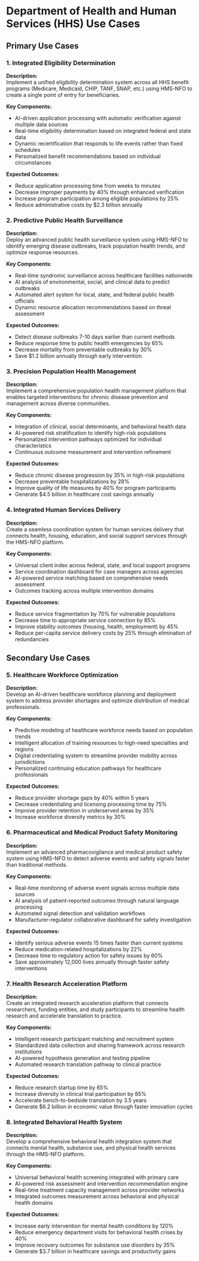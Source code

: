 # Department of Health and Human Services (HHS) Use Cases

## Primary Use Cases

### 1. Integrated Eligibility Determination

**Description:**  
Implement a unified eligibility determination system across all HHS benefit programs (Medicare, Medicaid, CHIP, TANF, SNAP, etc.) using HMS-NFO to create a single point of entry for beneficiaries.

**Key Components:**
- AI-driven application processing with automatic verification against multiple data sources
- Real-time eligibility determination based on integrated federal and state data
- Dynamic recertification that responds to life events rather than fixed schedules
- Personalized benefit recommendations based on individual circumstances

**Expected Outcomes:**
- Reduce application processing time from weeks to minutes
- Decrease improper payments by 40% through enhanced verification
- Increase program participation among eligible populations by 25%
- Reduce administrative costs by $2.3 billion annually

### 2. Predictive Public Health Surveillance

**Description:**  
Deploy an advanced public health surveillance system using HMS-NFO to identify emerging disease outbreaks, track population health trends, and optimize response resources.

**Key Components:**
- Real-time syndromic surveillance across healthcare facilities nationwide
- AI analysis of environmental, social, and clinical data to predict outbreaks
- Automated alert system for local, state, and federal public health officials
- Dynamic resource allocation recommendations based on threat assessment

**Expected Outcomes:**
- Detect disease outbreaks 7-10 days earlier than current methods
- Reduce response time to public health emergencies by 65%
- Decrease mortality from preventable outbreaks by 30%
- Save $1.2 billion annually through early intervention

### 3. Precision Population Health Management

**Description:**  
Implement a comprehensive population health management platform that enables targeted interventions for chronic disease prevention and management across diverse communities.

**Key Components:**
- Integration of clinical, social determinants, and behavioral health data
- AI-powered risk stratification to identify high-risk populations
- Personalized intervention pathways optimized for individual characteristics
- Continuous outcome measurement and intervention refinement

**Expected Outcomes:**
- Reduce chronic disease progression by 35% in high-risk populations
- Decrease preventable hospitalizations by 28%
- Improve quality of life measures by 40% for program participants
- Generate $4.5 billion in healthcare cost savings annually

### 4. Integrated Human Services Delivery

**Description:**  
Create a seamless coordination system for human services delivery that connects health, housing, education, and social support services through the HMS-NFO platform.

**Key Components:**
- Universal client index across federal, state, and local support programs
- Service coordination dashboard for case managers across agencies
- AI-powered service matching based on comprehensive needs assessment
- Outcomes tracking across multiple intervention domains

**Expected Outcomes:**
- Reduce service fragmentation by 70% for vulnerable populations
- Decrease time to appropriate service connection by 85%
- Improve stability outcomes (housing, health, employment) by 45%
- Reduce per-capita service delivery costs by 25% through elimination of redundancies

## Secondary Use Cases

### 5. Healthcare Workforce Optimization

**Description:**  
Develop an AI-driven healthcare workforce planning and deployment system to address provider shortages and optimize distribution of medical professionals.

**Key Components:**
- Predictive modeling of healthcare workforce needs based on population trends
- Intelligent allocation of training resources to high-need specialties and regions
- Digital credentialing system to streamline provider mobility across jurisdictions
- Personalized continuing education pathways for healthcare professionals

**Expected Outcomes:**
- Reduce provider shortage gaps by 40% within 5 years
- Decrease credentialing and licensing processing time by 75%
- Improve provider retention in underserved areas by 35%
- Increase workforce diversity metrics by 30%

### 6. Pharmaceutical and Medical Product Safety Monitoring

**Description:**  
Implement an advanced pharmacovigilance and medical product safety system using HMS-NFO to detect adverse events and safety signals faster than traditional methods.

**Key Components:**
- Real-time monitoring of adverse event signals across multiple data sources
- AI analysis of patient-reported outcomes through natural language processing
- Automated signal detection and validation workflows
- Manufacturer-regulator collaborative dashboard for safety investigation

**Expected Outcomes:**
- Identify serious adverse events 15 times faster than current systems
- Reduce medication-related hospitalizations by 22%
- Decrease time to regulatory action for safety issues by 60%
- Save approximately 12,000 lives annually through faster safety interventions

### 7. Health Research Acceleration Platform

**Description:**  
Create an integrated research acceleration platform that connects researchers, funding entities, and study participants to streamline health research and accelerate translation to practice.

**Key Components:**
- Intelligent research participant matching and recruitment system
- Standardized data collection and sharing framework across research institutions
- AI-powered hypothesis generation and testing pipeline
- Automated research translation pathway to clinical practice

**Expected Outcomes:**
- Reduce research startup time by 65%
- Increase diversity in clinical trial participation by 85%
- Accelerate bench-to-bedside translation by 3.5 years
- Generate $6.2 billion in economic value through faster innovation cycles

### 8. Integrated Behavioral Health System

**Description:**  
Develop a comprehensive behavioral health integration system that connects mental health, substance use, and physical health services through the HMS-NFO platform.

**Key Components:**
- Universal behavioral health screening integrated with primary care
- AI-powered risk assessment and intervention recommendation engine
- Real-time treatment capacity management across provider networks
- Integrated outcomes measurement across behavioral and physical health domains

**Expected Outcomes:**
- Increase early intervention for mental health conditions by 120%
- Reduce emergency department visits for behavioral health crises by 40%
- Improve recovery outcomes for substance use disorders by 35%
- Generate $3.7 billion in healthcare savings and productivity gains